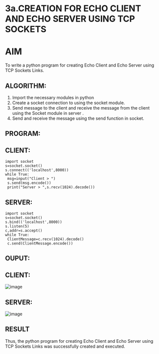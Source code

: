 # 3a.CREATION FOR ECHO CLIENT AND ECHO SERVER USING TCP SOCKETS
# AIM
To write a python program for creating Echo Client and Echo Server using TCP
Sockets Links.
## ALGORITHM:
1. Import the necessary modules in python
2. Create a socket connection to using the socket module.
3. Send message to the client and receive the message from the client using the Socket module in
 server .
4. Send and receive the message using the send function in socket.
## PROGRAM:
## CLIENT:
```
import socket
s=socket.socket()
s.connect(('localhost',8000))
while True:
 msg=input("Client > ")
 s.send(msg.encode())
 print("Server > ",s.recv(1024).decode())
```
## SERVER:
```
import socket
s=socket.socket()
s.bind(('localhost',8000))
s.listen(5)
c,addr=s.accept()
while True:
 ClientMessage=c.recv(1024).decode()
 c.send(ClientMessage.encode())
```
## OUPUT:
## CLIENT:
![image](https://github.com/tarunikadamodaran/3a.Sockets_Creation_for_Echo_Client_and_Echo_Server/assets/145633268/0d84abe1-3685-4060-9a0d-d9007a685977)


## SERVER:

![image](https://github.com/tarunikadamodaran/3a.Sockets_Creation_for_Echo_Client_and_Echo_Server/assets/145633268/ac2965a9-4f49-403b-8961-7c7622a163fe)


## RESULT
Thus, the python program for creating Echo Client and Echo Server using TCP Sockets Links 
was successfully created and executed.
